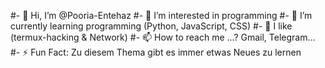 
#- 👋 Hi, I’m @Pooria-Entehaz
#- 👀 I’m interested in programming
#- 🌱 I’m currently learning programming (Python, JavaScript, CSS)
#- 💞️ I like (termux-hacking & Network)
#- 📫 How to reach me ...?  Gmail, Telegram...
#- ⚡ Fun Fact: Zu diesem Thema gibt es immer etwas Neues zu lernen

<!---
Pooria-Entehaz/Pooria-Entehaz is a ✨ special ✨ repository because its `README.md` (this file) appears on your GitHub profile.
You can click the Preview link to take a look at your changes.
--->
